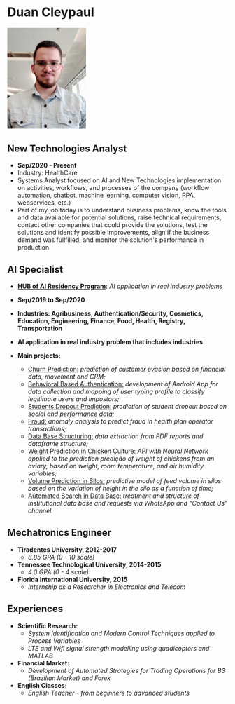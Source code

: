 # Duan Cleypaul

<img src="self_down-1mb.jpg" width="180">

## New Technologies Analyst
* **Sep/2020 - Present**
* Industry: HealthCare
* Systems Analyst focused on AI and New Technologies implementation on activities, workflows, and processes of the company (workflow automation, chatbot, machine learning, computer vision, RPA, webservices, etc.)
* Part of my job today is to understand business problems, know the tools and data available for potential solutions, raise technical requirements, contact other companies that could provide the solutions, test the solutions and identify possible improvements, align if the business demand was fullfilled, and monitor the solution's performance in production 

## AI Specialist
* **[HUB of AI Residency Program](https://www.senaipr.org.br/tecnologiaeinovacao/nossarede/hubia/)**: *AI application in real industry problems*
* **Sep/2019 to Sep/2020**
* **Industries: Agribusiness, Authentication/Security, Cosmetics, Education, Engineering, Finance, Food, Health, Registry, Transportation**
* **AI application in real industry problem that includes  industries**

* **Main projects:**
  * [Churn Prediction:](https://github.com/duancleypaul/profile.git) *prediction of customer evasion based on 
financial data, movement and CRM;*
  * [Behavioral Based Authentication:](https://github.com/duancleypaul/profile.git) *development of Android 
App for data collection and mapping of user typing profile 
to classify legitimate users and impostors;*
  * [Students Dropout Prediction:](https://github.com/duancleypaul/profile.git) *prediction of student dropout 
based on social and performance data;*
  * [Fraud:](https://github.com/duancleypaul/profile.git) *anomaly analysis to predict fraud in health plan 
operator transactions;*
  * [Data Base Structuring:](https://github.com/duancleypaul/profile.git) *data extraction from PDF reports 
and dataframe structure;*
  * [Weight Prediction in Chicken Culture:](https://github.com/duancleypaul/profile.git) *API with Neural 
Network applied to the prediction predição of weight of 
chickens from an aviary, based on weight, room 
temperature, and air humidity variables;*
  * [Volume Prediction in Silos:](https://github.com/duancleypaul/profile.git) *predictive model of feed 
volume in silos based on the variation of height in the silo 
as a function of time;*
  * [Automated Search in Data Base:](https://github.com/duancleypaul/profile.git) *treatment and structure 
of institutional data base and requests via WhatsApp and 
“Contact Us” channel.*

## Mechatronics Engineer
* **Tiradentes University, 2012-2017**
  * *8.85 GPA (0 - 10 scale)*
* **Tennessee Technological University, 2014-2015**
  * *4.0 GPA (0 - 4 scale)*
* **Florida International University, 2015**
  * *Internship as a Researcher in Electronics and Telecom*

## Experiences
* **Scientific Research:**
  * *System Identification and Modern Control Techniques applied to Process Variables*
  * *LTE and Wifi signal strength modelling using quadicopters and MATLAB*
* **Financial Market:**
  * *Development of Automated Strategies for Trading Operations for B3 (Brazilian Market) and Forex*
* **English Classes:**
  * *English Teacher - from beginners to advanced students*

